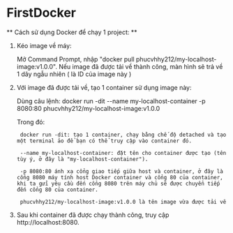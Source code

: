 # FirstDocker
** Cách sử dụng Docker để chạy 1 project: **
1. Kéo image về máy:
    
    Mở Command Prompt, nhập "docker pull phucvhhy212/my-localhost-image:v1.0.0".
    Nếu image đã được tải về thành công, màn hình sẽ trả về 1 dãy ngẫu nhiên ( là ID của image này )
    
2. Với image đã được tải về, tạo 1 container sử dụng image này:
    
    Dùng câu lệnh: 
    docker run -dit --name my-localhost-container -p 8080:80 phucvhhy212/my-localhost-image:v1.0.0
    
    Trong đó: 
    
        docker run -dit: tạo 1 container, chạy bằng chế độ detached và tạo một terminal ảo để bạn có thể truy cập vào container đó.
      
        --name my-localhost-container: đặt tên cho container được tạo (tên tùy ý, ở đây là "my-localhost-container").
      
        -p 8080:80 ánh xạ cổng giao tiếp giữa host và container, ở đây là cổng 8080 máy tính host Docker container và cổng 80 của container, khi ta gửi yêu cầu đến cổng 8080 trên máy chủ sẽ được chuyển tiếp đến cổng 80 của container.
      
        phucvhhy212/my-localhost-image:v1.0.0 là tên image vừa được tải về
3. Sau khi container đã được chạy thành công, truy cập http://localhost:8080.
